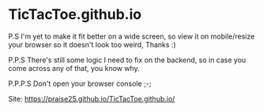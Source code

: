# TicTacToe.github.io
P.S I'm yet to make it fit better on a wide screen, so view it on mobile/resize your browser so it doesn't look too weird, Thanks :)

P.P.S There's still some logic I need to fix on the backend, so in case you come across any of that, you know why.

P.P.P.S Don't open your browser console ;-;

Site: https://praise25.github.io/TicTacToe.github.io/
